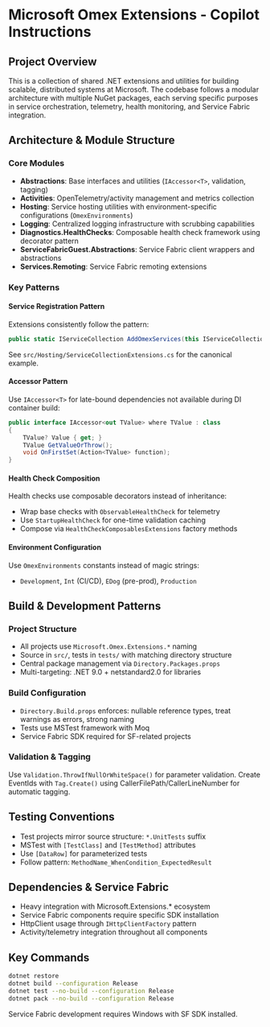 # Microsoft Omex Extensions - Copilot Instructions

## Project Overview

This is a collection of shared .NET extensions and utilities for building scalable, distributed systems at Microsoft. The codebase follows a modular architecture with multiple NuGet packages, each serving specific purposes in service orchestration, telemetry, health monitoring, and Service Fabric integration.

## Architecture & Module Structure

### Core Modules

- **Abstractions**: Base interfaces and utilities (`IAccessor<T>`, validation, tagging)
- **Activities**: OpenTelemetry/activity management and metrics collection
- **Hosting**: Service hosting utilities with environment-specific configurations (`OmexEnvironments`)
- **Logging**: Centralized logging infrastructure with scrubbing capabilities
- **Diagnostics.HealthChecks**: Composable health check framework using decorator pattern
- **ServiceFabricGuest.Abstractions**: Service Fabric client wrappers and abstractions
- **Services.Remoting**: Service Fabric remoting extensions

### Key Patterns

#### Service Registration Pattern

Extensions consistently follow the pattern:

```csharp
public static IServiceCollection AddOmexServices(this IServiceCollection collection)
```

See `src/Hosting/ServiceCollectionExtensions.cs` for the canonical example.

#### Accessor Pattern

Use `IAccessor<T>` for late-bound dependencies not available during DI container build:

```csharp
public interface IAccessor<out TValue> where TValue : class
{
    TValue? Value { get; }
    TValue GetValueOrThrow();
    void OnFirstSet(Action<TValue> function);
}
```

#### Health Check Composition

Health checks use composable decorators instead of inheritance:

- Wrap base checks with `ObservableHealthCheck` for telemetry
- Use `StartupHealthCheck` for one-time validation caching
- Compose via `HealthCheckComposablesExtensions` factory methods

#### Environment Configuration

Use `OmexEnvironments` constants instead of magic strings:

- `Development`, `Int` (CI/CD), `EDog` (pre-prod), `Production`

## Build & Development Patterns

### Project Structure

- All projects use `Microsoft.Omex.Extensions.*` naming
- Source in `src/`, tests in `tests/` with matching directory structure
- Central package management via `Directory.Packages.props`
- Multi-targeting: .NET 9.0 + netstandard2.0 for libraries

### Build Configuration

- `Directory.Build.props` enforces: nullable reference types, treat warnings as errors, strong naming
- Tests use MSTest framework with Moq
- Service Fabric SDK required for SF-related projects

### Validation & Tagging

Use `Validation.ThrowIfNullOrWhiteSpace()` for parameter validation.
Create EventIds with `Tag.Create()` using CallerFilePath/CallerLineNumber for automatic tagging.

## Testing Conventions

- Test projects mirror source structure: `*.UnitTests` suffix
- MSTest with `[TestClass]` and `[TestMethod]` attributes
- Use `[DataRow]` for parameterized tests
- Follow pattern: `MethodName_WhenCondition_ExpectedResult`

## Dependencies & Service Fabric

- Heavy integration with Microsoft.Extensions.\* ecosystem
- Service Fabric components require specific SDK installation
- HttpClient usage through `IHttpClientFactory` pattern
- Activity/telemetry integration throughout all components

## Key Commands

```bash
dotnet restore
dotnet build --configuration Release
dotnet test --no-build --configuration Release
dotnet pack --no-build --configuration Release
```

Service Fabric development requires Windows with SF SDK installed.
